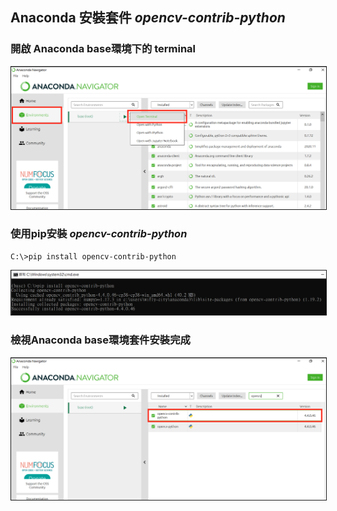 ## Anaconda 安裝套件 <i>opencv-contrib-python</i>


### 開啟 Anaconda base環境下的 terminal
<img src="condaterminal.png" border="1" width="600">

### 使用pip安裝 <i>opencv-contrib-python</i>
```
C:\>pip install opencv-contrib-python
```
<img src="condacmd.png" border="1" width="600">

### 檢視Anaconda base環境套件安裝完成
<img src="condaopencv.png" border="1" width="600">



